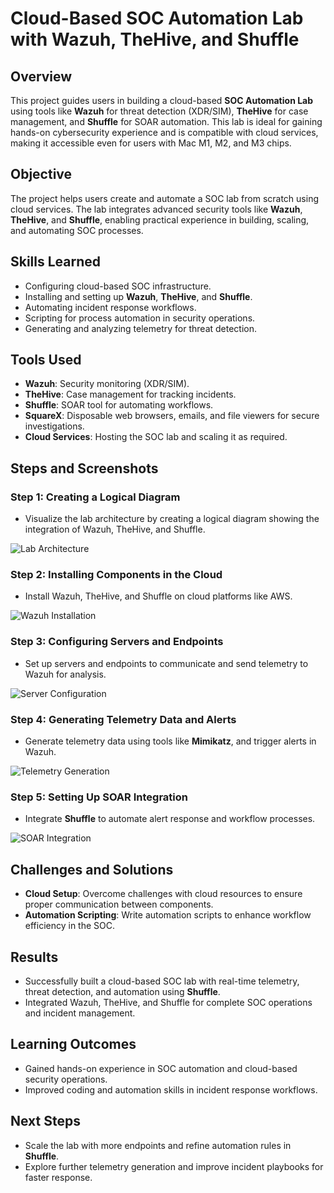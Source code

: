 # Cloud-Based SOC Automation Lab with Wazuh, TheHive, and Shuffle

## Overview
This project guides users in building a cloud-based **SOC Automation Lab** using tools like **Wazuh** for threat detection (XDR/SIM), **TheHive** for case management, and **Shuffle** for SOAR automation. This lab is ideal for gaining hands-on cybersecurity experience and is compatible with cloud services, making it accessible even for users with Mac M1, M2, and M3 chips.

## Objective
The project helps users create and automate a SOC lab from scratch using cloud services. The lab integrates advanced security tools like **Wazuh**, **TheHive**, and **Shuffle**, enabling practical experience in building, scaling, and automating SOC processes.

## Skills Learned
- Configuring cloud-based SOC infrastructure.
- Installing and setting up **Wazuh**, **TheHive**, and **Shuffle**.
- Automating incident response workflows.
- Scripting for process automation in security operations.
- Generating and analyzing telemetry for threat detection.

## Tools Used
- **Wazuh**: Security monitoring (XDR/SIM).
- **TheHive**: Case management for tracking incidents.
- **Shuffle**: SOAR tool for automating workflows.
- **SquareX**: Disposable web browsers, emails, and file viewers for secure investigations.
- **Cloud Services**: Hosting the SOC lab and scaling it as required.

## Steps and Screenshots

### Step 1: Creating a Logical Diagram
- Visualize the lab architecture by creating a logical diagram showing the integration of Wazuh, TheHive, and Shuffle.

![Lab Architecture](imgsrc)

### Step 2: Installing Components in the Cloud
- Install Wazuh, TheHive, and Shuffle on cloud platforms like AWS.

![Wazuh Installation](imgsrc)

### Step 3: Configuring Servers and Endpoints
- Set up servers and endpoints to communicate and send telemetry to Wazuh for analysis.

![Server Configuration](imgsrc)

### Step 4: Generating Telemetry Data and Alerts
- Generate telemetry data using tools like **Mimikatz**, and trigger alerts in Wazuh.

![Telemetry Generation](imgsrc)

### Step 5: Setting Up SOAR Integration
- Integrate **Shuffle** to automate alert response and workflow processes.

![SOAR Integration](imgsrc)

## Challenges and Solutions
- **Cloud Setup**: Overcome challenges with cloud resources to ensure proper communication between components.
- **Automation Scripting**: Write automation scripts to enhance workflow efficiency in the SOC.

## Results
- Successfully built a cloud-based SOC lab with real-time telemetry, threat detection, and automation using **Shuffle**.
- Integrated Wazuh, TheHive, and Shuffle for complete SOC operations and incident management.

## Learning Outcomes
- Gained hands-on experience in SOC automation and cloud-based security operations.
- Improved coding and automation skills in incident response workflows.

## Next Steps
- Scale the lab with more endpoints and refine automation rules in **Shuffle**.
- Explore further telemetry generation and improve incident playbooks for faster response.

